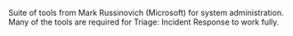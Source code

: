 Suite of tools from Mark Russinovich (Microsoft) for system administration.  Many of the tools are required for Triage: Incident Response to work fully.